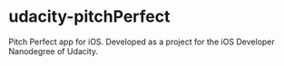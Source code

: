 # udacity-pitchPerfect
Pitch Perfect app for iOS. Developed as a project for the iOS Developer Nanodegree of Udacity.
